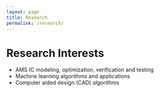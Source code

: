 ```yaml
---
layout: page
title: Research
permalink: /research/
---
```


# Research Interests

* AMS IC modeling, optimization, verification and testing
* Machine learning algorithms and applications
* Computer aided design (CAD) algorithms

